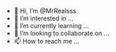 - 👋 Hi, I’m @MrRealsss
- 👀 I’m interested in ...
- 🌱 I’m currently learning ...
- 💞️ I’m looking to collaborate on ...
- 📫 How to reach me ...

<!---
MrRealsss/MrRealsss is a ✨ special ✨ repository because its `README.md` (this file) appears on your GitHub profile.
You can click the Preview link to take a look at your changes.
--->
